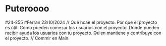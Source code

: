 # Puteroooo
#24-255
#Ferran 23/10/2024
//
Que hcae el proyecto.
Por que el proyecto es útil.
Como pueden comezar los usuarios con el proyecto.
Donde pueden recibir ayuda los usuarios con tu proyecto.
Quien mantiene y contribuye con el proyecto.
//
Commir en Main

